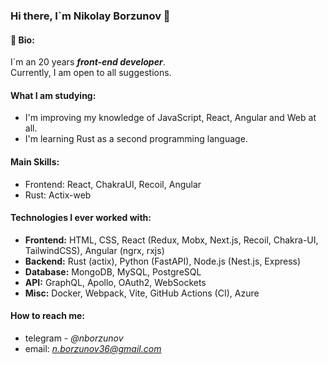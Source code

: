 ### Hi there, I`m Nikolay Borzunov 👋


#### 📝 Bio:

I`m an 20 years ***front-end developer***.  
Currently, I am open to all suggestions.


#### What I am studying:

- I'm improving my knowledge of JavaScript, React, Angular and Web at all.
- I'm learning Rust as a second programming language.

#### Main Skills:
- Frontend: React, ChakraUI, Recoil, Angular
- Rust: Actix-web

#### Technologies I ever worked with:
- **Frontend:** HTML, CSS, React (Redux, Mobx, Next.js, Recoil, Chakra-UI, TailwindCSS), Angular (ngrx, rxjs)
- **Backend:** Rust (actix), Python (FastAPI), Node.js (Nest.js, Express)
- **Database:** MongoDB, MySQL, PostgreSQL
- **API:** GraphQL, Apollo, OAuth2, WebSockets
- **Misc:** Docker, Webpack, Vite, GitHub Actions (CI), Azure

#### How to reach me:

  - telegram - *@nborzunov*
  - email: *n.borzunov36@gmail.com*

